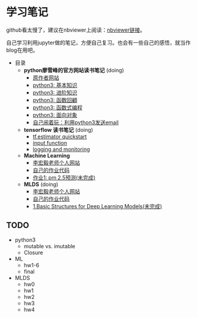 # 学习笔记

github看太慢了，建议在nbviewer上阅读：[nbviewer链接](http://nbviewer.jupyter.org/github/ymy1248/python_notes/blob/master/index.ipynb)。

自己学习利用jupyter做的笔记，方便自己复习。也会有一些自己的感悟，就当作blog在用吧。

* 目录
  * **python廖雪峰的官方网站读书笔记** (doing)
    * [原作者网站](http://www.liaoxuefeng.com/wiki/0014316089557264a6b348958f449949df42a6d3a2e542c000)
    * [python3: 基本知识](python3/python_1.ipynb)
    * [python3: 进阶知识](python3/python_2.ipynb)
    * [python3: 函数回顧](python3/python_4.ipynb)
    * [python3: 函数式编程](python3/python_3.ipynb)
    * [python3: 面向对象](python3/python_5_oop.ipynb)
    * [自己闹着玩：利用python3发送email](python3/4Fun_send_email.ipynb)
  * **tensorflow 读书笔记** (doing)
    * [tf.estimator quickstart](tensorflow/quickstart.ipynb)
    * [input function](tensorflow/input%20function.ipynb)
    * [logging and monitoring](tensorflow/logging%20and%20monitoring.ipynb)
  * **Machine Learning**
    * [李宏毅老师个人网站](http://speech.ee.ntu.edu.tw/~tlkagk/courses.html)
    * [自己的作业代码](https://github.com/ymy1248/ML)
    * [作业1: pm 2.5预测(未完成)](ML/ML_homework_1.ipynb)
  * **MLDS** (doing)
    * [李宏毅老师个人网站](http://speech.ee.ntu.edu.tw/~tlkagk/courses.html)
    * [自己的作业代码](https://github.com/ymy1248/MLDS2017)
    * [1.Basic Structures for Deep Learning Models(未完成)](MLDS/MLDS1.ipynb)

## TODO 
* python3
  * mutable vs. imutable
  * Closure
* ML
  * hw1-6
  * final
* MLDS 
  * hw0
  * hw1
  * hw2
  * hw3
  * hw4
